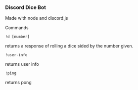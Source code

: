 ### Discord Dice Bot

Made with node and discord.js

Commands
```
!d [number]
```
returns a response of rolling a dice sided by the number given.

```
!user-info
```
returns user info

```
!ping
```
returns pong